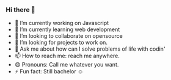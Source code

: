 ### Hi there 👋

- 🔭 I’m currently working on Javascript
- 🌱 I’m currently learning web development
- 👯 I’m looking to collaborate on opensource
- 🤔 I’m looking for projects to work on.
- 💬 Ask me about how can I solve problems of life with codin'
- 📫 How to reach me: reach me anywhere.
- 😄 Pronouns: Call me whatever you want.
- ⚡ Fun fact: Still bachelor ☺️

